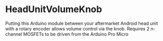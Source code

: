 # HeadUnitVolumeKnob
Putting this Arduino module between your aftermarket Android head unit with a rotary encoder allows volume control via the knob. Requires 2 n-channel MOSFETs to be driven from the Arduino Pro Micro
